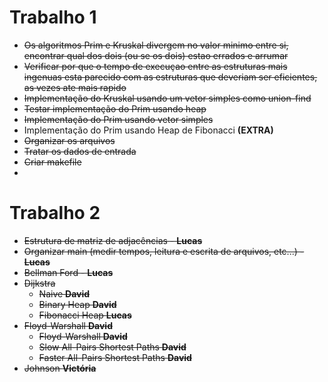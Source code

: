 # Trabalho 1

- ~~Os algoritmos Prim e Kruskal divergem no valor minimo entre si, encontrar qual dos dois (ou se os dois) estao errados e arrumar~~
- ~~Verificar por que o tempo de execuçao entre as estruturas mais ingenuas esta parecido com as estruturas que deveriam ser eficientes, as vezes ate mais rapido~~ 
- ~~Implementação do Kruskal usando um vetor simples como union-find~~
- ~~Testar implementação do Prim usando heap~~
- ~~Implementação do Prim usando vetor simples~~
- Implementação do Prim usando Heap de Fibonacci **(EXTRA)**
- ~~Organizar os arquivos~~
- ~~Tratar os dados de entrada~~
- ~~Criar makefile~~
- 
# Trabalho 2
- ~~Estrutura de matriz de adjacências - **Lucas**~~
- ~~Organizar main (medir tempos, leitura e escrita de arquivos, etc...) - **Lucas**~~
- ~~Bellman Ford - **Lucas**~~
- ~~Dijkstra~~
    - ~~Naive     **David**~~
    - ~~Binary Heap      **David**~~
    - ~~Fibonacci Heap **Lucas**~~
- ~~Floyd-Warshall    **David**~~
    - ~~Floyd-Warshall    **David**~~
    - ~~Slow All-Pairs Shortest Paths    **David**~~
    - ~~Faster All-Pairs Shortest Paths    **David**~~
- ~~Johnson   **Victória**~~
